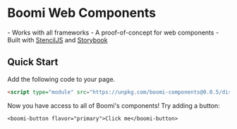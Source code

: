 <div class="splash">
<div class="splash-start">


<h1>Boomi Web Components</h1> 

</div>
</div>
- Works with all frameworks
- A proof-of-concept for web components
- Built with <u>StencilJS</u> and <u>Storybook</u>

## Quick Start

Add the following code to your page.

```html
<script type="module" src="https://unpkg.com/boomi-components@0.0.5/dist/stencil-boilerplate/stencil-boilerplate.js"></script>
```

Now you have access to all of Boomi's components! Try adding a button:

```
<boomi-button flavor="primary">Click me</boomi-button>
```